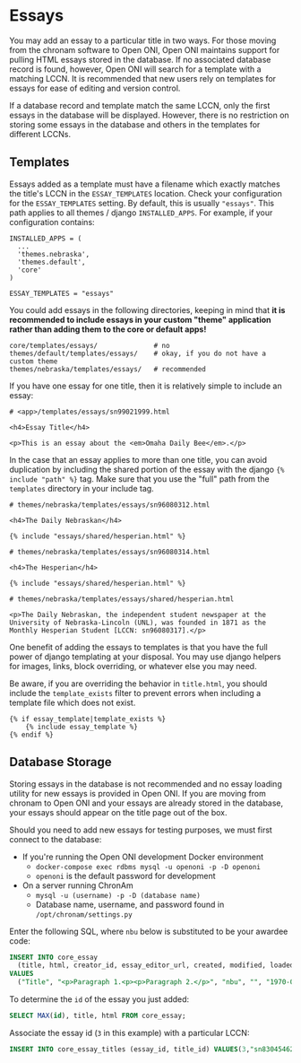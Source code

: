 # Essays

You may add an essay to a particular title in two ways.  For those moving from the chronam software to Open ONI, Open ONI maintains support for pulling HTML essays stored in the database.  If no associated database record is found, however, Open ONI will search for a template with a matching LCCN.  It is recommended that new users rely on templates for essays for ease of editing and version control.

If a database record and template match the same LCCN, only the first essays in the database will be displayed.  However, there is no restriction on storing some essays in the database and others in the templates for different LCCNs.

## Templates

Essays added as a template must have a filename which exactly matches the title's LCCN in the `ESSAY_TEMPLATES` location.  Check your configuration for the `ESSAY_TEMPLATES` setting.  By default, this is usually `"essays"`.  This path applies to all themes / django `INSTALLED_APPS`.  For example, if your configuration contains:

```
INSTALLED_APPS = (
  ...
  'themes.nebraska',
  'themes.default',
  'core'
)

ESSAY_TEMPLATES = "essays"
```

You could add essays in the following directories, keeping in mind that **it is recommended to include essays in your custom "theme" application rather than adding them to the core or default apps!**

```
core/templates/essays/              # no
themes/default/templates/essays/    # okay, if you do not have a custom theme
themes/nebraska/templates/essays/   # recommended
```

If you have one essay for one title, then it is relatively simple to include an essay:

```
# <app>/templates/essays/sn99021999.html

<h4>Essay Title</h4>

<p>This is an essay about the <em>Omaha Daily Bee</em>.</p>
```

In the case that an essay applies to more than one title, you can avoid duplication by including the shared portion of the essay with the django `{% include "path" %}` tag.  Make sure that you use the "full" path from the `templates` directory in your include tag.

```
# themes/nebraska/templates/essays/sn96080312.html

<h4>The Daily Nebraskan</h4>

{% include "essays/shared/hesperian.html" %}
```

```
# themes/nebraska/templates/essays/sn96080314.html

<h4>The Hesperian</h4>

{% include "essays/shared/hesperian.html" %}
```

```
# themes/nebraska/templates/essays/shared/hesperian.html

<p>The Daily Nebraskan, the independent student newspaper at the University of Nebraska-Lincoln (UNL), was founded in 1871 as the Monthly Hesperian Student [LCCN: sn96080317].</p>
```

One benefit of adding the essays to templates is that you have the full power of django templating at your disposal.  You may use django helpers for images, links, block overriding, or whatever else you may need.

Be aware, if you are overriding the behavior in `title.html`, you should include the `template_exists` filter to prevent errors when including a template file which does not exist.

```
{% if essay_template|template_exists %}
    {% include essay_template %}
{% endif %}
```

## Database Storage

Storing essays in the database is not recommended and no essay loading utility for new essays is provided in Open ONI. If you are moving from chronam to Open ONI and your essays are already stored in the database, your essays should appear on the title page out of the box.

Should you need to add new essays for testing purposes, we must first connect to the database:

- If you're running the Open ONI development Docker environment
    - `docker-compose exec rdbms mysql -u openoni -p -D openoni`
    - `openoni` is the default password for development
- On a server running ChronAm
    - `mysql -u (username) -p -D (database name)`
    - Database name, username, and password found in `/opt/chronam/settings.py`

Enter the following SQL, where `nbu` below is substituted to be your awardee code:

```sql
INSERT INTO core_essay
  (title, html, creator_id, essay_editor_url, created, modified, loaded)
VALUES
  ("Title", "<p>Paragraph 1.<p><p>Paragraph 2.</p>", "nbu", "", "1970-01-01 00:00:01", "1970-01-01 00:00:01", "1970-01-01 00:00:01");
```

To determine the `id` of the essay you just added:
```sql
SELECT MAX(id), title, html FROM core_essay;
```

Associate the essay id (`3` in this example) with a particular LCCN:

```sql
INSERT INTO core_essay_titles (essay_id, title_id) VALUES(3,"sn83045462");
```
